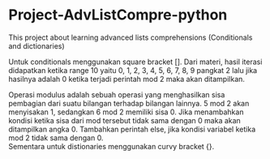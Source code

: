 # Project-AdvListCompre-python
This project about learning advanced lists comprehensions (Conditionals and dictionaries)

Untuk conditionals menggunakan square bracket []. Dari materi, hasil iterasi didapatkan ketika range 10 yaitu 0, 1, 2, 3, 4, 5, 6, 7, 8, 9 pangkat 2 lalu jika hasilnya adalah 0 ketika terjadi perintah mod 2 maka akan ditampilkan.

Operasi modulus adalah sebuah operasi yang menghasilkan sisa pembagian dari suatu bilangan terhadap bilangan lainnya.
5 mod 2 akan menyisakan 1, sedangkan 6 mod 2 memiliki sisa 0.
Jika menambahkan kondisi ketika sisa dari mod tersebut tidak sama dengan 0 maka akan ditampilkan angka 0.
Tambahkan perintah else, jika kondisi variabel ketika mod 2 tidak sama dengan 0.\
Sementara untuk distionaries menggunakan curvy bracket {}.
